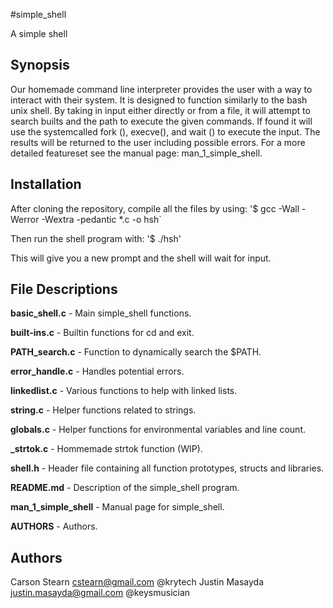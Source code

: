 #simple_shell

A simple shell

## Synopsis

Our homemade command line interpreter provides the user with a way to interact
with their system.  It is designed to function similarly to the bash unix shell.
By taking in input either directly or from a file, it will attempt to search
builts and the path to execute the given commands.  If found it will use the
systemcalled fork (), execve(), and wait () to execute the input. The results
will be returned to the user including possible errors. For a more detailed
featureset see the manual page: man_1_simple_shell.

## Installation

After cloning the repository, compile all the files by using:
'$ gcc -Wall -Werror -Wextra -pedantic *.c -o hsh`

Then run the shell program with:
'$ ./hsh'

This will give you a new prompt and the shell will wait for input.

## File Descriptions

**basic_shell.c** - Main simple_shell functions.

**built-ins.c** - Builtin functions for cd and exit.

**PATH_search.c** - Function to dynamically search the $PATH.

**error_handle.c** - Handles potential errors.

**linkedlist.c** - Various functions to help with linked lists.

**string.c** - Helper functions related to strings.

**globals.c** - Helper functions for environmental variables and line count.

**_strtok.c** - Hommemade strtok function (WIP).

**shell.h** - Header file containing all function prototypes, structs and libraries.

**README.md** - Description of the simple_shell program.

**man_1_simple_shell** - Manual page for simple_shell.

**AUTHORS** - Authors.

## Authors
Carson Stearn <cstearn@gmail.com> @krytech
Justin Masayda <justin.masayda@gmail.com> @keysmusician
